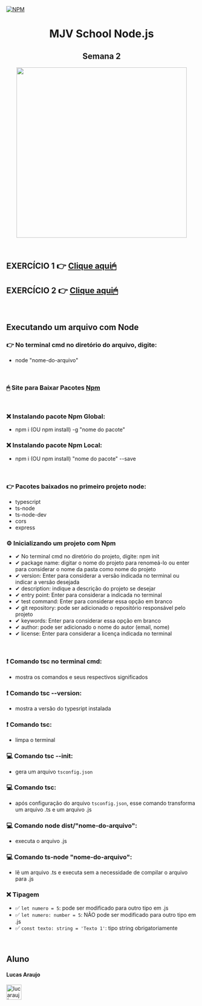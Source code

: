 [![NPM](https://img.shields.io/npm/l/react)](https://github.com/lucarauj/School-Node-MJV/blob/main/LICENSE)

<h1 align="center">MJV School Node.js </h1>
<h2 align="center">Semana 2 </h2>

<p align="center"><img width="450px" src="https://media.licdn.com/dms/image/sync/C5627AQG1NMYeBNOjQQ/articleshare-shrink_1280_800/0/1678762416436?e=1679713200&v=beta&t=Qnujx4jSmE165tjbVJTQuthik23aDystBuIoNpnUwtE" /></p>

<br> 

## EXERCÍCIO 1 👉 [Clique aqui🖱](./Semana%202/Aulas/Aula%201/Exercício)
## EXERCÍCIO 2 👉 [Clique aqui🖱](./Semana%202/Aulas/Aula%203/Exercício)

<br>

## Executando um arquivo com Node

### 👉 No terminal cmd no diretório do arquivo, digite: 
- node "nome-do-arquivo"

<br>

### 🖱 Site para Baixar Pacotes [Npm](https://www.npmjs.com/package/package)

<br>

### ❌ Instalando pacote Npm Global: 
- npm i (OU npm install) -g "nome do pacote"

### ❌ Instalando pacote Npm Local: 
- npm i (OU npm install) "nome do pacote" --save

<br>

### 👉 Pacotes baixados no primeiro projeto node:

- typescript
- ts-node
- ts-node-dev
- cors
- express

### ⚙ Inicializando um projeto com Npm 

- ✔ No terminal cmd no diretório do projeto, digite: npm init
- ✔ package name: digitar o nome do projeto para renomeá-lo ou enter para considerar o nome da pasta como nome do projeto
- ✔ version: Enter para considerar a versão indicada no terminal ou indicar a versão desejada
- ✔ description: indique a descrição do projeto se desejar
- ✔ entry point: Enter para considerar a indicada no terminal
- ✔ test command: Enter para considerar essa opção em branco
- ✔ git repository: pode ser adicionado o repositório responsável pelo projeto
- ✔ keywords: Enter para considerar essa opção em branco 
- ✔ author: pode ser adicionado o nome do autor (email, nome)
- ✔ license: Enter para considerar a licença indicada no terminal

<br>

### ❗ Comando tsc no terminal cmd: 
- mostra os comandos e seus respectivos significados
### ❗ Comando tsc --version: 
- mostra a versão do typesript instalada
### ❗ Comando tsc: 
- limpa o terminal
### 💻 Comando tsc --init:  
- gera um arquivo ```tsconfig.json```
### 💻 Comando tsc: 
- após configuração do arquivo ```tsconfig.json```, esse comando transforma um arquivo .ts e um arquivo .js
### 💻 Comando node dist/"nome-do-arquivo": 
- executa o arquivo .js
### 💻 Comando ts-node "nome-do-arquivo": 
- lê um arquivo .ts e executa sem a necessidade de compilar o arquivo para .js

### ❌ Tipagem

- ✅ ```let numero = 5```: pode ser modificado para outro tipo em .js
- ✅ ```let numero: number = 5```: NÃO pode ser modificado para outro tipo em .js
- ✅ ```const texto: string = 'Texto 1'```: tipo string obrigatoriamente

<br>

## Aluno

#### Lucas Araujo

<a href="https://www.linkedin.com/in/lucarauj"><img alt="lucarauj | LinkdeIN" width="40px" src="https://user-images.githubusercontent.com/43545812/144035037-0f415fc7-9f96-4517-a370-ccc6e78a714b.png" /></a>
